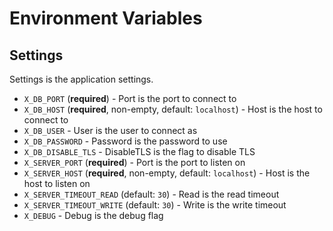 # Environment Variables

## Settings

Settings is the application settings.

 - `X_DB_PORT` (**required**) - Port is the port to connect to
 - `X_DB_HOST` (**required**, non-empty, default: `localhost`) - Host is the host to connect to
 - `X_DB_USER` - User is the user to connect as
 - `X_DB_PASSWORD` - Password is the password to use
 - `X_DB_DISABLE_TLS` - DisableTLS is the flag to disable TLS
 - `X_SERVER_PORT` (**required**) - Port is the port to listen on
 - `X_SERVER_HOST` (**required**, non-empty, default: `localhost`) - Host is the host to listen on
 - `X_SERVER_TIMEOUT_READ` (default: `30`) - Read is the read timeout
 - `X_SERVER_TIMEOUT_WRITE` (default: `30`) - Write is the write timeout
 - `X_DEBUG` - Debug is the debug flag

